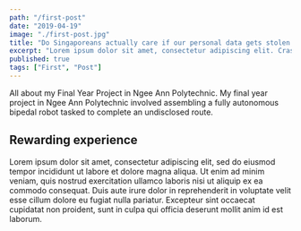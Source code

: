 ```yaml
---
path: "/first-post"
date: "2019-04-19"
image: "./first-post.jpg"
title: "Do Singaporeans actually care if our personal data gets stolen online?"
excerpt: "Lorem ipsum dolor sit amet, consectetur adipiscing elit. Cras sed sodales nunc. Ut consectetur nulla ante. Nullam sed blandit tortor. Integer tempus feugiat ligula sed fringilla. Praesent eu felis ut mauris porta fringilla sed sed elit."
published: true
tags: ["First", "Post"]
---
```


All about my Final Year Project in Ngee Ann Polytechnic. My final year project in Ngee Ann Polytechnic involved assembling a fully autonomous bipedal robot tasked to complete an undisclosed route.

## Rewarding experience

<!-- ![Adam the Robot](./first-post.jpg) -->

Lorem ipsum dolor sit amet, consectetur adipiscing elit, sed do eiusmod tempor incididunt ut labore et dolore magna aliqua. Ut enim ad minim veniam, quis nostrud exercitation ullamco laboris nisi ut aliquip ex ea commodo consequat. Duis aute irure dolor in reprehenderit in voluptate velit esse cillum dolore eu fugiat nulla pariatur. Excepteur sint occaecat cupidatat non proident, sunt in culpa qui officia deserunt mollit anim id est laborum.
